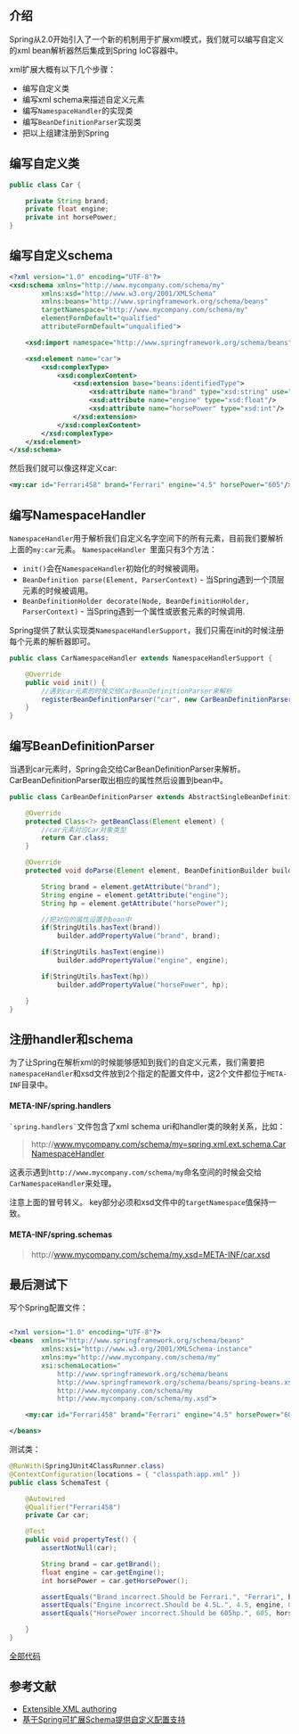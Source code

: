 ## 介绍
Spring从2.0开始引入了一个新的机制用于扩展xml模式，我们就可以编写自定义的xml bean解析器然后集成到Spring IoC容器中。

xml扩展大概有以下几个步骤：
- 编写自定义类
- 编写xml schema来描述自定义元素
- 编写`NamespaceHandler`的实现类
- 编写`BeanDefinitionParser`实现类
- 把以上组建注册到Spring

## 编写自定义类

```java
public class Car {

	private String brand;
	private float engine;
	private int horsePower;
}
```

## 编写自定义schema
```xml
<?xml version="1.0" encoding="UTF-8"?>
<xsd:schema xmlns="http://www.mycompany.com/schema/my"
        xmlns:xsd="http://www.w3.org/2001/XMLSchema"
        xmlns:beans="http://www.springframework.org/schema/beans"
        targetNamespace="http://www.mycompany.com/schema/my"
        elementFormDefault="qualified"
        attributeFormDefault="unqualified">

    <xsd:import namespace="http://www.springframework.org/schema/beans"/>

    <xsd:element name="car">
        <xsd:complexType>
            <xsd:complexContent>
                <xsd:extension base="beans:identifiedType">
                    <xsd:attribute name="brand" type="xsd:string" use="required"/>
                    <xsd:attribute name="engine" type="xsd:float"/>
                    <xsd:attribute name="horsePower" type="xsd:int"/>
                </xsd:extension>
            </xsd:complexContent>
        </xsd:complexType>
    </xsd:element>
</xsd:schema>
```
然后我们就可以像这样定义car:
```xml
<my:car id="Ferrari458" brand="Ferrari" engine="4.5" horsePower="605"/>
```

## 编写NamespaceHandler
`NamespaceHandler`用于解析我们自定义名字空间下的所有元素，目前我们要解析上面的`my:car`元素。
`NamespaceHandler `里面只有3个方法：
- `init()`会在`NamespaceHandler`初始化的时候被调用。
- `BeanDefinition parse(Element, ParserContext)` - 当Spring遇到一个顶层元素的时候被调用。
- `BeanDefinitionHolder decorate(Node, BeanDefinitionHolder, ParserContext)` - 当Spring遇到一个属性或嵌套元素的时候调用.

Spring提供了默认实现类`NamespaceHandlerSupport`，我们只需在init的时候注册每个元素的解析器即可。

```java
public class CarNamespaceHandler extends NamespaceHandlerSupport {

	@Override
	public void init() {
		//遇到car元素的时候交给CarBeanDefinitionParser来解析
		registerBeanDefinitionParser("car", new CarBeanDefinitionParser());
	}
}
```

## 编写BeanDefinitionParser

当遇到car元素时，Spring会交给CarBeanDefinitionParser来解析。CarBeanDefinitionParser取出相应的属性然后设置到bean中。

```java
public class CarBeanDefinitionParser extends AbstractSingleBeanDefinitionParser {

	@Override
	protected Class<?> getBeanClass(Element element) {
		//car元素对应Car对象类型
		return Car.class;
	}

	@Override
	protected void doParse(Element element, BeanDefinitionBuilder builder) {

		String brand = element.getAttribute("brand");
		String engine = element.getAttribute("engine");
		String hp = element.getAttribute("horsePower");

		//把对应的属性设置到bean中
		if(StringUtils.hasText(brand))
			builder.addPropertyValue("brand", brand);

		if(StringUtils.hasText(engine))
			builder.addPropertyValue("engine", engine);

		if(StringUtils.hasText(hp))
			builder.addPropertyValue("horsePower", hp);

	}
}
```

## 注册handler和schema
为了让Spring在解析xml的时候能够感知到我们的自定义元素，我们需要把`namespaceHandler`和xsd文件放到2个指定的配置文件中，这2个文件都位于`META-INF`目录中。
#### META-INF/spring.handlers
`` `spring.handlers` ``文件包含了xml schema uri和handler类的映射关系，比如：
>http\://www.mycompany.com/schema/my=spring.xml.ext.schema.CarNamespaceHandler

这表示遇到`http://www.mycompany.com/schema/my`命名空间的时候会交给`CarNamespaceHandler`来处理。

注意上面的冒号转义。
key部分必须和xsd文件中的`targetNamespace`值保持一致。

#### META-INF/spring.schemas

>http\://www.mycompany.com/schema/my.xsd=META-INF/car.xsd


## 最后测试下

写个Spring配置文件：
```xml

<?xml version="1.0" encoding="UTF-8"?>
<beans 	xmlns="http://www.springframework.org/schema/beans"
		xmlns:xsi="http://www.w3.org/2001/XMLSchema-instance"
		xmlns:my="http://www.mycompany.com/schema/my"
		xsi:schemaLocation="
	        http://www.springframework.org/schema/beans
	        http://www.springframework.org/schema/beans/spring-beans.xsd
	        http://www.mycompany.com/schema/my
	        http://www.mycompany.com/schema/my.xsd">

	<my:car id="Ferrari458" brand="Ferrari" engine="4.5" horsePower="605" />

</beans>

```

测试类：
```java
@RunWith(SpringJUnit4ClassRunner.class)
@ContextConfiguration(locations = { "classpath:app.xml" })
public class SchemaTest {

	@Autowired
	@Qualifier("Ferrari458")
	private Car car;

	@Test
	public void propertyTest() {
		assertNotNull(car);

		String brand = car.getBrand();
		float engine = car.getEngine();
		int horsePower = car.getHorsePower();

		assertEquals("Brand incorrect.Should be Ferrari.", "Ferrari", brand);
		assertEquals("Engine incorrect.Should be 4.5L.", 4.5, engine, 0.000001);
		assertEquals("HorsePower incorrect.Should be 605hp.", 605, horsePower);

	}
}

```

[全部代码](https://github.com/dchjmichael/notes/tree/master/spring/schema/code)
## 参考文献
- [Extensible XML authoring](http://docs.spring.io/spring/docs/current/spring-framework-reference/htmlsingle/#xml-custom)
- [基于Spring可扩展Schema提供自定义配置支持](http://blog.csdn.net/cutesource/article/details/5864562)
